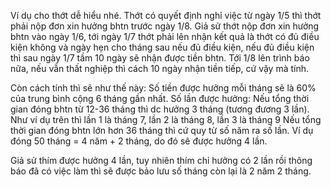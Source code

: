 Ví dụ cho thớt dễ hiểu nhé. Thớt có quyết định nghỉ việc từ ngày 1/5 thì thớt phải nộp đơn xin hưởng bhtn trước ngày 1/8. Giả sử thớt nộp đơn xin hưởng bhtn vào ngày 1/6, tới ngày 1/7 thớt phải lên nhận kết quả là thớt có đủ điều kiện không và ngày hẹn cho tháng sau nếu đủ điều kiện, nếu đủ điều kiện thì sau ngày 1/7 tầm 10 ngày sẽ nhận được tiền bhtn. Tới 1/8 lên trình báo nữa, nếu vẫn thất nghiệp thì cách 10 ngày nhận tiền tiếp, cứ vậy mà tính.

Còn cách tính thì sẽ như thế này:
Số tiền được hưởng mỗi tháng sẽ là 60% của trung bình cộng 6 tháng gần nhất.
Số lần được hưởng:
Nếu tổng thời gian đóng bhtn từ 12-36 tháng thì dc hưởng 3 tháng (tương đương 3 lần). Như ví dụ trên thì lần 1 là tháng 7, lần 2 là tháng 8, lần 3 là tháng 9
Nếu tổng thời gian đóng bhtn lớn hơn 36 tháng thì cứ quy từ số năm ra số lần. Ví dụ đóng 50 tháng = 4 năm + 2 tháng, do đó sẽ được hưởng 4 lần.

Giả sử thím được hưởng 4 lần, tuy nhiên thím chỉ hưởng có 2 lần rồi thông báo đã có việc làm thì sẽ được bảo lưu số tháng còn lại là 2 năm 2 tháng.

